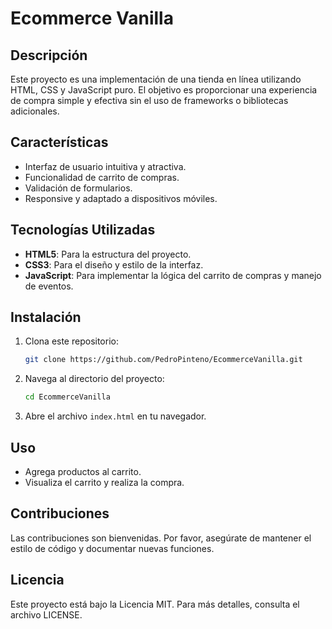 # Ecommerce Vanilla

## Descripción
Este proyecto es una implementación de una tienda en línea utilizando HTML, CSS y JavaScript puro. El objetivo es proporcionar una experiencia de compra simple y efectiva sin el uso de frameworks o bibliotecas adicionales.

## Características
- Interfaz de usuario intuitiva y atractiva.
- Funcionalidad de carrito de compras.
- Validación de formularios.
- Responsive y adaptado a dispositivos móviles.

## Tecnologías Utilizadas
- **HTML5**: Para la estructura del proyecto.
- **CSS3**: Para el diseño y estilo de la interfaz.
- **JavaScript**: Para implementar la lógica del carrito de compras y manejo de eventos.

## Instalación
1. Clona este repositorio:
   ```bash
   git clone https://github.com/PedroPinteno/EcommerceVanilla.git
   ```
2. Navega al directorio del proyecto:
   ```bash
   cd EcommerceVanilla
   ```
3. Abre el archivo `index.html` en tu navegador.

## Uso
- Agrega productos al carrito.
- Visualiza el carrito y realiza la compra.

## Contribuciones
Las contribuciones son bienvenidas. Por favor, asegúrate de mantener el estilo de código y documentar nuevas funciones.

## Licencia
Este proyecto está bajo la Licencia MIT. Para más detalles, consulta el archivo LICENSE.
